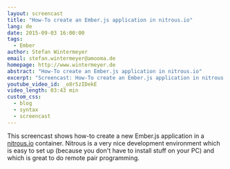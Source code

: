 ```yaml
---
layout: screencast
title: "How-To create an Ember.js application in nitrous.io"
lang: de
date: 2015-09-03 16:00:00
tags:
  - Ember
author: Stefan Wintermeyer
email: stefan.wintermeyer@amooma.de
homepage: http://www.wintermeyer.de
abstract: "How-To create an Ember.js application in nitrous.io"
excerpt: "Screencast: How-To create an Ember.js application in nitrous.io"
youtube_video_id: _o8r5zIDekE
video_length: 03:43 min
custom_css:
  - blog
  - syntax
  - screencast
---
```


This screencast shows how-to create a new Ember.js application in a [nitrous.io](https://www.nitrous.io) container. Nitrous is a very nice development environment which is easy to set up (because you don't have to install stuff on your PC) and which is great to do remote pair programming.
